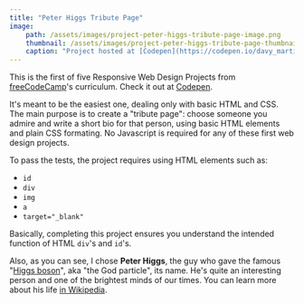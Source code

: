 ```yaml
---
title: "Peter Higgs Tribute Page"
image:
    path: /assets/images/project-peter-higgs-tribute-page-image.png
    thumbnail: /assets/images/project-peter-higgs-tribute-page-thumbnail.png
    caption: "Project hosted at [Codepen](https://codepen.io/davy_martinez/pen/LevYyv)"
---
```

This is the first of five Responsive Web Design Projects from [freeCodeCamp](https://learn.freecodecamp.org/)'s curriculum. Check it out at [Codepen](https://codepen.io/davy_martinez/pen/LevYyv).

It's meant to be the easiest one, dealing only with basic HTML and CSS. The main purpose is to create a "tribute page": choose someone you admire and write a short bio for that person, using basic HTML elements and plain CSS formating. No Javascript is required for any of these first web design projects.

To pass the tests, the project requires using HTML elements such as:

* `id`
* `div`
* `img`
* `a`
* `target="_blank"`

Basically, completing this project ensures you understand the intended function of HTML `div`'s and `id`'s.

Also, as you can see, I chose **Peter Higgs**, the guy who gave the famous "[Higgs boson](https://en.wikipedia.org/wiki/Higgs_boson)", aka "the God particle", its name. He's quite an interesting person and one of the brightest minds of our times. You can learn more about his life [in Wikipedia](https://en.wikipedia.org/wiki/Peter_Higgs).